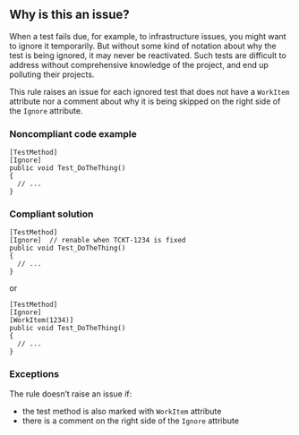 ## Why is this an issue?

When a test fails due, for example, to infrastructure issues, you might want to ignore it temporarily. But without some kind of notation about why
the test is being ignored, it may never be reactivated. Such tests are difficult to address without comprehensive knowledge of the project, and end up
polluting their projects.

This rule raises an issue for each ignored test that does not have a `WorkItem` attribute nor a comment about why it is being skipped on
the right side of the `Ignore` attribute.

### Noncompliant code example

    [TestMethod]
    [Ignore]
    public void Test_DoTheThing()
    {
      // ...
    }

### Compliant solution

    [TestMethod]
    [Ignore]  // renable when TCKT-1234 is fixed
    public void Test_DoTheThing()
    {
      // ...
    }

or

    [TestMethod]
    [Ignore]
    [WorkItem(1234)]
    public void Test_DoTheThing()
    {
      // ...
    }

### Exceptions

The rule doesn’t raise an issue if:

- the test method is also marked with `WorkItem` attribute
- there is a comment on the right side of the `Ignore` attribute